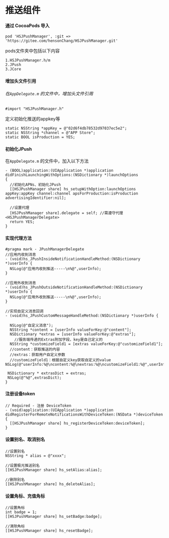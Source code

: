 # 推送组件

#### 通过 CocoaPods 导入

```objc
pod 'HSJPushManager', :git => 'https://gitee.com/hensonChang/HSJPushManager.git'
```



pods文件夹中包括以下内容

```objc
1.HSJPushManager.h/m
2.JPush
3.JCore
```



#### 增加头文件引用

###### 在`AppDelegate.m` 的文件中，增加头文件引用

```objc
#import "HSJPushManager.h"
```



定义初始化推送的appkey等

```objc
static NSString *appKey = @"02d6f4db78532d97037ec5e2";
static NSString *channel = @"APP Store";
static BOOL isProduction = YES;
```



#### 初始化JPush

在`AppDelegate.m` 的文件中，加入以下方法

```objc
- (BOOL)application:(UIApplication *)application didFinishLaunchingWithOptions:(NSDictionary *)launchOptions
{
  //初始化APNs、初始化JPush
  [[HSJPushManager share] hs_setupWithOption:launchOptions appKey:appKey channel:channel apsForProduction:isProduction advertisingIdentifier:nil];

  //设置代理
  [HSJPushManager share].delegate = self; //需遵守代理<HSJPushManagerDelegate>
  return YES;
}
```



#### 实现代理方法

```objc
#pragma mark - JPushManagerDelegate
//应用内收到消息
- (void)hs_JPushInsideNotificationHandleMethod:(NSDictionary *)userInfo {
  NSLog(@"应用内收到推送-----\n%@",userInfo);
}

//应用外收到消息
- (void)hs_JPushOutsideNotificationHandleMethod:(NSDictionary *)userInfo {
  NSLog(@"应用外收到推送-----\n%@",userInfo);
}

//实现自定义消息回调
- (void)hs_JPushCustomMessageHandleMethod:(NSDictionary *)userInfo {
  
  NSLog(@"自定义消息");
  NSString *content = [userInfo valueForKey:@"content"];
  NSDictionary *extras = [userInfo valueForKey:@"extras"];
 	//服务端传递的Extras附加字段，key是自己定义的
  NSString *customizeField1 = [extras valueForKey:@"customizeField1"]; 
  //content：获取推送的内容
  //extras：获取用户自定义参数
  //customizeField1：根据自定义key获取自定义的value
NSLog(@"userInfo:%@\ncontent:%@\nextras:%@\ncustomizeField1:%@",userInfo,content,extras,customizeField1);
  
 NSDictionary * extrasDict = extras;
 NSLog(@"%@",extrasDict);
}
```



#### 注册设备token

```objc
// Required - 注册 DeviceToken
- (void)application:(UIApplication *)application didRegisterForRemoteNotificationsWithDeviceToken:(NSData *)deviceToken
{
  [[HSJPushManager share] hs_registerDeviceToken:deviceToken];
}
```

#### 设置别名、取消别名

```objc
//设置别名
NSString * alias = @"xxxx";

//设置极光推送别名
[[HSJPushManager share] hs_setAlias:alias];

//删除别名
[[HSJPushManager share] hs_deleteAlias];
```



#### 设置角标、充值角标

```objc
//设置角标
int badge = 1;
[[HSJPushManager share] hs_setBadge:badge];

//清除角标
[[HSJPushManager share] hs_resetBadge];
```

